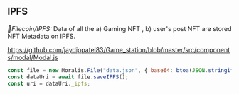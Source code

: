 ## IPFS 
*💾Filecoin/IPFS:* Data of all the a) Gaming NFT , b) user's post NFT are stored NFT Metadata on IPFS.


https://github.com/jaydippatel83/Game_station/blob/master/src/components/modal/Modal.js

```javascript
const file = new Moralis.File("data.json", { base64: btoa(JSON.stringify(data)) });
const dataUri = await file.saveIPFS();
const uri = dataUri._ipfs;
```